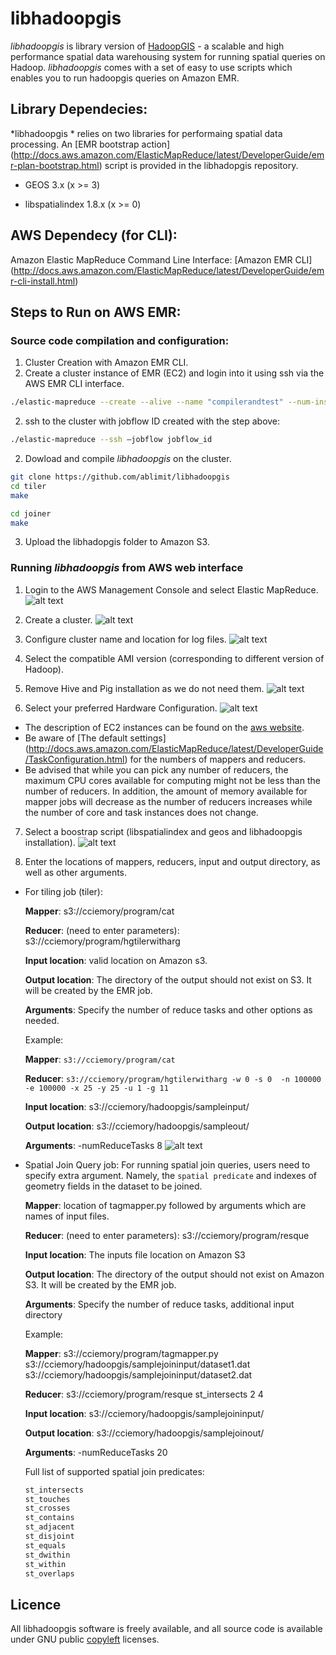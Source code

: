 # libhadoopgis
*libhadoopgis* is library version of [HadoopGIS](https://github.com/Hadoop-GIS/Hadoop-GIS) - a 
scalable and high performance spatial data warehousing system for running spatial queries on 
Hadoop. *libhadoopgis* comes with a set of easy to use scripts which enables you to run 
hadoopgis queries on Amazon EMR.

## Library Dependecies:
*libhadoopgis * relies on two libraries for performaing spatial data processing. An [EMR bootstrap action] (http://docs.aws.amazon.com/ElasticMapReduce/latest/DeveloperGuide/emr-plan-bootstrap.html) script is provided in the libhadopgis repository.

- GEOS 3.x (x >= 3)

- libspatialindex 1.8.x (x >= 0)

## AWS Dependecy (for CLI):
Amazon Elastic MapReduce Command Line Interface: [Amazon EMR CLI] (http://docs.aws.amazon.com/ElasticMapReduce/latest/DeveloperGuide/emr-cli-install.html)

## Steps to Run on AWS EMR:

### Source code compilation and configuration:

1. Cluster Creation with Amazon EMR CLI.
  1. Create a cluster instance of EMR (EC2) and login into it using ssh via the AWS EMR CLI interface.

  ```bash 
  ./elastic-mapreduce --create --alive --name "compilerandtest" --num-instances=1 --master-instance-type=m1.medium
  ```

  2. ssh to the cluster with jobflow ID created with the step above:

  ```bash
  ./elastic-mapreduce --ssh –jobflow jobflow_id
  ```


2. Dowload and compile *libhadoopgis* on the cluster.

  ```bash
  git clone https://github.com/ablimit/libhadoopgis
  cd tiler
  make

  cd joiner
  make
  ```

3. Upload the libhadopgis folder to Amazon S3.


### Running *libhadoopgis* from AWS web interface
1. Login to the AWS Management Console and select Elastic MapReduce.
![alt text](https://github.com/ablimit/libhadoopgis/raw/master/documentation/images/1.png "Select EMR")

2. Create a cluster.
![alt text](https://github.com/ablimit/libhadoopgis/raw/master/documentation/images/2.png "Create a cluster")

3. Configure cluster name and location for log files.
![alt text](https://github.com/ablimit/libhadoopgis/raw/master/documentation/images/3.png "configure cluster")

4. Select the compatible AMI version (corresponding to different version of Hadoop).

5. Remove Hive and Pig installation as we do not need them.
![alt text](https://github.com/ablimit/libhadoopgis/raw/master/documentation/images/5.png "remove hive and pig")

6. Select your preferred Hardware Configuration.
![alt text](https://github.com/ablimit/libhadoopgis/raw/master/documentation/images/6.png "configure hardware")

* The description of EC2 instances can be found on the [aws website](http://aws.amazon.com/ec2/instance-types/instance-details/).
* Be aware of [The default settings] (http://docs.aws.amazon.com/ElasticMapReduce/latest/DeveloperGuide/TaskConfiguration.html) for the numbers of mappers and reducers.  
* Be advised that while you can pick any number of reducers, the maximum CPU cores available for computing might not be less than the number of reducers. In addition, the amount of memory available for mapper jobs will decrease as the number of reducers increases while the number of core and task instances does not change.

7. Select a boostrap script (libspatialindex and geos and libhadoopgis installation).
![alt text](https://github.com/ablimit/libhadoopgis/raw/master/documentation/images/7.png "bootstrap")

8. Enter the locations of mappers, reducers, input and output directory, as well as other arguments.
  * For tiling job (tiler):

    **Mapper**: s3://cciemory/program/cat
    
    **Reducer**: (need to enter parameters): s3://cciemory/program/hgtilerwitharg 
    
    **Input location**: valid location on Amazon s3.
    
    **Output location**: The directory of the output should not exist on S3. It will be created by the EMR job.
    
    **Arguments**: Specify the number of reduce tasks and other options as needed.

    Example:
    
    **Mapper**: `s3://cciemory/program/cat`
    
    **Reducer**: `s3://cciemory/program/hgtilerwitharg -w 0 -s 0  -n 100000 -e 100000 -x 25 -y 25 -u 1 -g 11`
    
    **Input location**: s3://cciemory/hadoopgis/sampleinput/
    
    **Output location**: s3://cciemory/hadoopgis/sampleout/
    
    **Arguments**:  -numReduceTasks 8
![alt text](https://github.com/ablimit/libhadoopgis/raw/master/documentation/images/8.png "tiling job")

  * Spatial Join Query job:
    For running spatial join queries, users need to specify extra argument. Namely, the `spatial predicate` and indexes of geometry fields in the dataset to be joined.
    
    **Mapper**: location of tagmapper.py followed by arguments which are names of input files.
    
    **Reducer**: (need to enter parameters): s3://cciemory/program/resque
    
    **Input location**: The inputs file location on Amazon S3
    
    **Output location**: The directory of the output should not exist on Amazon S3. It will be created by the EMR job.
    
    **Arguments**: Specify the number of reduce tasks, additional input directory

    Example:
    
    **Mapper**: s3://cciemory/program/tagmapper.py s3://cciemory/hadoopgis/samplejoininput/dataset1.dat s3://cciemory/hadoopgis/samplejoininput/dataset2.dat
    
    **Reducer**: s3://cciemory/program/resque st_intersects 2 4
    
    **Input location**: s3://cciemory/hadoopgis/samplejoininput/
    
    **Output location**: s3://cciemory/hadoopgis/samplejoinout/
    
    **Arguments**: -numReduceTasks 20

    Full list of supported spatial join predicates:
    ```bash
    st_intersects
    st_touches
    st_crosses
    st_contains
    st_adjacent
    st_disjoint
    st_equals
    st_dwithin 
    st_within
    st_overlaps
    ```

## Licence
All libhadoopgis software is freely available, and all source code 
is available under GNU public [copyleft](http://www.gnu.org/copyleft/ "copyleft") licenses.

